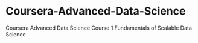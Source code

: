# Coursera-Advanced-Data-Science
Coursera Advanced Data Science Course 1
Fundamentals of Scalable Data Science
